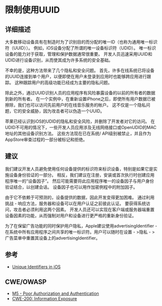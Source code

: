 # 限制使用UUID
## 详细描述 

大多数移动设备具有在制造时为了识别目的而分配的唯一ID（也称为通用唯一标识符（UUID））。 例如，iOS设备分配了所谓的唯一设备标识符（UDID）。 唯一标识设备的能力对于获取，管理和保护数据通常很重要。 开发人员迅速采用UUID和UDID进行设备识别，从而使其成为许多系统的安全基础。

不幸的是，这种方法带来了几个隐私和安全问题。 首先，许多在线系统已将设备的UUID连接到单个用户，以便即使在用户未登录到应用时也能够跨应用进行跟踪。 这种跟踪用户的高级功能已经成为主要的隐私问题。

除此之外，通过UUID识别人员的应用程序有风险暴露设备的以前的所有者的数据到新的所有者。 在一个实例中，在重新设置iPhone之后，即使所有用户数据已被擦除，我们也可以访问先前用户的在线音乐服务的帐户。 这不仅是一个隐私问题，它的安全威胁，因为攻击者可以伪造一个UUID。

苹果已经认识到iOS的UDID的隐私和安全风险，并删除了开发者对它的访问。 在UDID不可用的情况下，一些开发人员应用涉及无线网络接口或OpenUDID的MAC地址的其他设备识别方法。 这些方法现在已在系统/ API级别被禁止，并且作为AppStore审查过程的一部分被标记和拒绝。

## 建议

我们建议开发人员避免使用任何设备提供的标识符来标识设备，特别是如果它是实施设备身份验证的一部分。 相反，我们建议在注册，安装或首次执行时创建应用程序唯一的“设备因子”。 然后可能需要将此应用程序唯一的设备因子与用户身份验证结合，以创建会话。 设备因子也可以用作加密例程中的附加因子。

由于它不依赖于可预测的，设备提供的数据，因此开发变得更加困难。 通过利用挑战 - 响应方法，服务器和设备可以在用户认证之前彼此认证。 要获得系统访问，攻击者必须利用这两个因素。 开发人员还可以实现在客户端或服务器端重置设备因素的功能，从而强制对用户和设备进行更严格的重新身份验证。

为了在保留广告功能的同时保护用户隐私，Apple建议使用advertisingIdentifier - 在系统中所有应用程序之间共享的唯一标识符。用户可以随时在设置 - >隐私 - >广告菜单中重置其设备上的advertisingIdentifier。

## 参考

 * [Unique Identifiers in iOS](https://possiblemobile.com/2013/04/unique-identifiers/)
 
## CWE/OWASP

 * [M5 - Poor Authorization and Authentication](https://www.owasp.org/index.php/Mobile_Top_10_2014-M5)
 * [CWE-200: Information Exposure](http://cwe.mitre.org/data/definitions/200.html)
